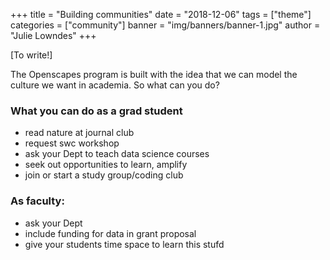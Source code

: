 +++
title = "Building communities"
date = "2018-12-06"
tags = ["theme"]
categories = ["community"]
banner = "img/banners/banner-1.jpg"
author = "Julie Lowndes"
+++

[To write!]

The Openscapes program is built with the idea that we can model the culture we want in academia. So what can you do?

### What you can do as a grad student

- read nature at journal club
- request swc workshop
- ask your Dept to teach data science courses
- seek out opportunities to learn, amplify
- join or start a study group/coding club

### As faculty:

- ask your Dept 
- include funding for data in grant proposal
- give your students time space to learn this stufd

